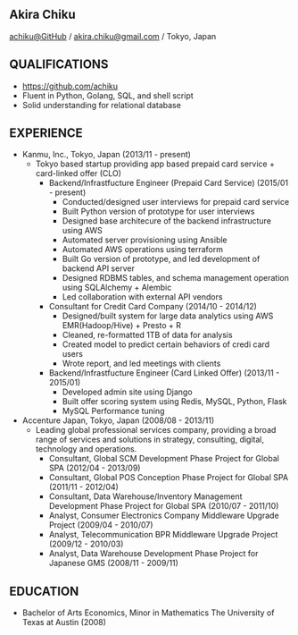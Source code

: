 ## Akira Chiku 
[achiku@GitHub](https://github.com/achiku) / akira.chiku@gmail.com / Tokyo, Japan


## QUALIFICATIONS

- https://github.com/achiku
- Fluent in Python, Golang, SQL, and shell script
- Solid understanding for relational database


## EXPERIENCE

- Kanmu, Inc., Tokyo, Japan (2013/11 - present)
    * Tokyo based startup providing app based prepaid card service + card-linked offer (CLO)
        * Backend/Infrastfucture Engineer (Prepaid Card Service) (2015/01 - present)
            * Conducted/designed user interviews for prepaid card service
            * Built Python version of prototype for user interviews
            * Designed base architecure of the backend infrastructure using AWS
            * Automated server provisioning using Ansible
            * Automated AWS operations using terraform
            * Built Go version of prototype, and led development of backend API server
            * Designed RDBMS tables, and schema management operation using SQLAlchemy + Alembic
            * Led collaboration with external API vendors
        * Consultant for Credit Card Company (2014/10 - 2014/12)
            * Designed/built system for large data analytics using AWS EMR(Hadoop/Hive) + Presto + R
            * Cleaned, re-formatted 1TB of data for analysis
            * Created model to predict certain behaviors of credi card users
            * Wrote report, and led meetings with clients
        * Backend/Infrastfucture Engineer (Card Linked Offer) (2013/11 - 2015/01)
            * Developed admin site using Django
            * Built offer scoring system using Redis, MySQL, Python, Flask
            * MySQL Performance tuning
- Accenture Japan, Tokyo, Japan (2008/08 - 2013/11)
    * Leading global professional services company, providing a broad range of services and solutions in strategy, consulting, digital, technology and operations.
        * Consultant, Global SCM Development Phase Project for Global SPA (2012/04 - 2013/09)
        * Consultant, Global POS Conception Phase Project for Global SPA (2011/11 - 2012/04)
        * Consultant, Data Warehouse/Inventory Management Development Phase Project for Global SPA (2010/07 - 2011/10)
        * Analyst, Consumer Electronics Company Middleware Upgrade Project (2009/04 - 2010/07)
        * Analyst, Telecommunication BPR Middleware Upgrade Project (2009/12 - 2010/03)
        * Analyst, Data Warehouse Development Phase Project for Japanese GMS (2008/11 - 2009/11)


## EDUCATION

- Bachelor of Arts Economics, Minor in Mathematics The University of Texas at Austin (2008)
